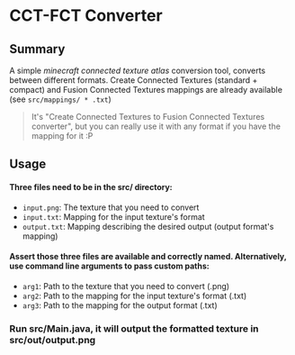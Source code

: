 # CCT-FCT Converter
## Summary
A simple _minecraft connected texture atlas_ conversion tool, converts between different formats.
Create Connected Textures (standard + compact) and Fusion Connected Textures mappings are already available (see `src/mappings/ * .txt`)
> It's "Create Connected Textures to Fusion Connected Textures converter", but you can really use it with any format if you have the mapping for it :P

## Usage
#### Three files need to be in the src/ directory:
- `input.png`: The texture that you need to convert
- `input.txt`: Mapping for the input texture's format
- `output.txt`: Mapping describing the desired output (output format's mapping)
#### Assert those three files are available and correctly named. Alternatively, use command line arguments to pass custom paths:
- `arg1`: Path to the texture that you need to convert (.png)
- `arg2`: Path to the mapping for the input texture's format (.txt)
- `arg3`: Path to the mapping for the output format (.txt)

### Run src/Main.java, it will output the formatted texture in src/out/output.png
